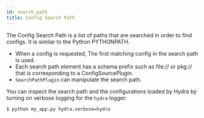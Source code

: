 ```yaml
---
id: search_path
title: Config Search Path
---
```


The Config Search Path is a list of paths that are searched in order to find configs. It is similar to
the Python PYTHONPATH.

 - When a config is requested, The first matching config in the search path is used.
 - Each search path element has a schema prefix such as file:// or pkg:// that is corresponding to a ConfigSourcePlugin.
 - `SearchPathPlugin` can manipulate the search path.

You can inspect the search path and the configurations loaded by Hydra by turning on verbose logging for the `hydra` logger:

```text
$ python my_app.py hydra.verbose=hydra
```